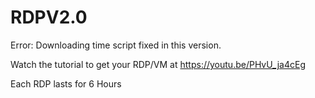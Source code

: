 # RDPV2.0

Error: Downloading time script fixed in this version.

Watch the tutorial to get your RDP/VM at https://youtu.be/PHvU_ja4cEg

Each RDP lasts for 6 Hours
